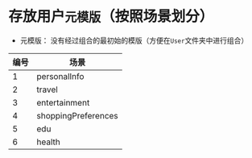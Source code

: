 # 存放用户`元模版`（按照场景划分）
- 元模版： 没有经过组合的最初始的模版（方便在`User`文件夹中进行组合）

| 编号 | 场景 |
| ---- | ---- |
| 1 | personalInfo |
| 2 | travel |
| 3 | entertainment |
| 4 | shoppingPreferences |
| 5 | edu |
| 6 | health |